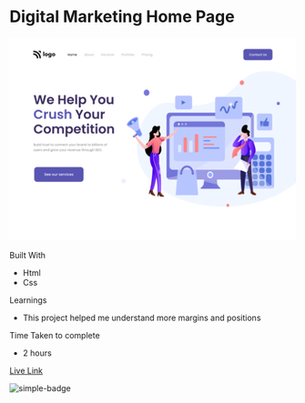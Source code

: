 # Digital Marketing Home Page

![Image](./4.png)

Built With
- Html
- Css

Learnings
- This project helped me understand more margins and positions

Time Taken to complete
- 2 hours

[Live Link](https://sushan-digital-market-landing.netlify.app/)

![simple-badge](https://img.shields.io/badge/HTML-CSS-green)
